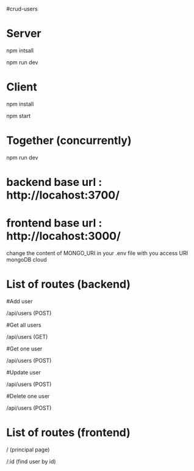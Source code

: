 #crud-users

# Server
npm intsall

npm run dev

# Client
npm install

npm start

# Together (concurrently)
npm run dev

# backend base url : http://locahost:3700/
# frontend base url : http://locahost:3000/

change the content of MONGO_URI in your .env file with you access URI mongoDB cloud

# List of routes (backend)

#Add user

/api/users (POST)

#Get all users

/api/users (GET)

#Get one user

/api/users (POST)

#Update user

/api/users (POST)

#Delete one user

/api/users (POST)

# List of routes (frontend)

/ (principal page)

/:id (find user by id)
